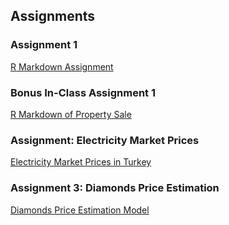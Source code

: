 ## Assignments

### Assignment 1
[R Markdown Assignment](https://pjournal.github.io/mef04-cnrucr/Assignment1.html)

### Bonus In-Class Assignment 1
[R Markdown of Property Sale](https://pjournal.github.io/mef04-cnrucr/Bonus_Assignment.html)


### Assignment: Electricity Market Prices
[Electricity Market Prices in Turkey](https://pjournal.github.io/mef04-cnrucr/Assignment_Electricity_Market_Prices.html)

### Assignment 3: Diamonds Price Estimation
[Diamonds Price Estimation Model](https://pjournal.github.io/mef04-cnrucr/DiamondPriceEstimation.html)
